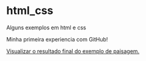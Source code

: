 # html_css
Alguns exemplos em html e css

Minha primeira experiencia com GitHub!

<a href="https://miltonfrontcode.github.io/html_css/Paisagem%20simples/index.html">Visualizar o resultado final do exemplo de paisagem.<a>